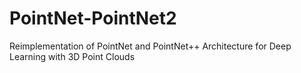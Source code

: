 # PointNet-PointNet2
Reimplementation of PointNet and PointNet++ Architecture for Deep Learning with 3D Point Clouds
